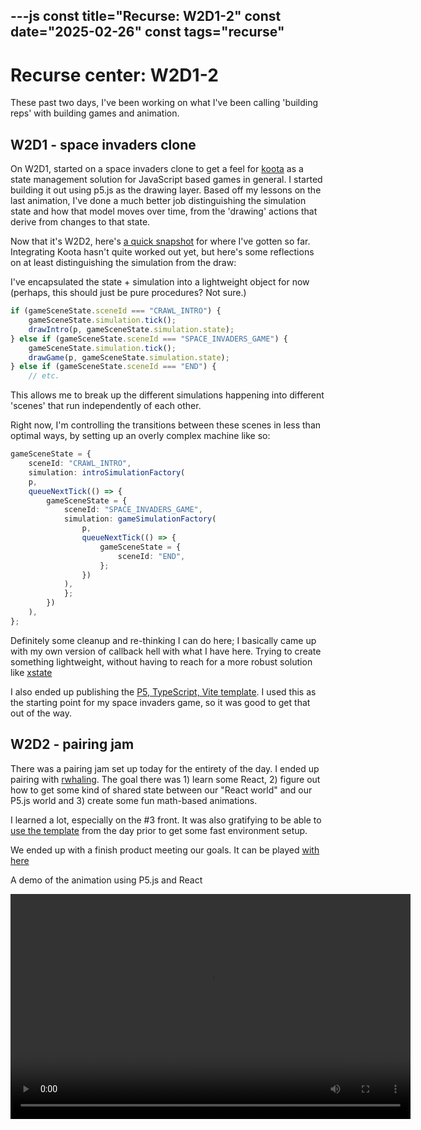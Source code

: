 ---js
const title="Recurse: W2D1-2"
const date="2025-02-26"
const tags="recurse"
---

# Recurse center: W2D1-2

These past two days, I've been working on what I've been calling 'building reps' with building games and animation.

## W2D1 - space invaders clone

On W2D1, started on a space invaders clone to get a feel for [koota](https://github.com/pmndrs/koota) as a state management solution for JavaScript based games in general. I started building it out using p5.js as the drawing layer. Based off my lessons on the last animation, I've done a much better job distinguishing the simulation state and how that model moves over time, from the 'drawing' actions that derive from changes to that state.

Now that it's W2D2, here's [a quick snapshot](https://github.com/etgrieco/space-invaders-p5-koota/commit/f968cc2198eb548095502eb99466d524c1c301ab) for where I've gotten so far. Integrating Koota hasn't quite worked out yet, but here's some reflections on at least distinguishing the simulation from the draw:

I've encapsulated the state + simulation into a lightweight object for now (perhaps, this should just be pure procedures? Not sure.)

```ts
if (gameSceneState.sceneId === "CRAWL_INTRO") {
    gameSceneState.simulation.tick();
    drawIntro(p, gameSceneState.simulation.state);
} else if (gameSceneState.sceneId === "SPACE_INVADERS_GAME") {
    gameSceneState.simulation.tick();
    drawGame(p, gameSceneState.simulation.state);
} else if (gameSceneState.sceneId === "END") {
    // etc.
```

This allows me to break up the different simulations happening into different 'scenes' that run independently of each other.

Right now, I'm controlling the transitions between these scenes in less than optimal ways, by setting up an overly complex machine like so:

```ts
gameSceneState = {
    sceneId: "CRAWL_INTRO",
    simulation: introSimulationFactory(
    p,
    queueNextTick(() => {
        gameSceneState = {
            sceneId: "SPACE_INVADERS_GAME",
            simulation: gameSimulationFactory(
                p,
                queueNextTick(() => {
                    gameSceneState = {
                        sceneId: "END",
                    };
                })
            ),
            };
        })
    ),
};
```

Definitely some cleanup and re-thinking I can do here; I basically came up with my own version of callback hell with what I have here. Trying to create something lightweight, without having to reach for a more robust solution like [xstate](https://xstate.js.org/)

I also ended up publishing the [P5, TypeScript, Vite template](https://github.com/etgrieco/p5-vite-typescript-template). I used this as the starting point for my space invaders game, so it was good to get that out of the way.

## W2D2 - pairing jam

There was a pairing jam set up today for the entirety of the day. I ended up pairing with [rwhaling](https://github.com/rwhaling). The goal there was 1) learn some React, 2) figure out how to get some kind of shared state between our "React world" and our P5.js world and 3) create some fun math-based animations.

I learned a lot, especially on the #3 front. It was also gratifying to be able to [use the template](https://github.com/etgrieco/p5-vite-typescript-template) from the day prior to get some fast environment setup.

We ended up with a finish product meeting our goals. It can be played [with here](https://websiteaboutmy.website/p5-react-test/)

<p id="p5-react-demo-video-desc" class="visually-hidden">
  A demo of the animation using P5.js and React
</p>
<video controls width="640" height="360" aria-describedby="p5-react-demo-video-desc">
    <source src="/blog-assets/recurse-w2d1-2/p5-react-demo-web.mp4" type="video/mp4">
</video>

